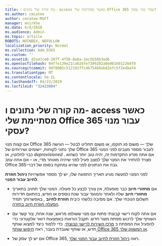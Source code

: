 ```yaml
---
title: מה קורה שלי נתונים ו- access כאשר מסתיימת שלי Office 365 עבור מנוי עסקי?
ms.author: cmcatee
author: cmcatee-MSFT
manager: mnirkhe
ms.date: 6/6/2018
ms.audience: Admin
ms.topic: article
ROBOTS: NOINDEX, NOFOLLOW
localization_priority: Normal
ms.collection: Adm_O365
ms.custom: ''
ms.assetid: d2a41ce0-207f-4f50-8a6a-2ec5b56b3ed6
ms.openlocfilehash: 04ffe139e21ca624fe7399202a0e9816012264f8
ms.sourcegitcommit: 9d78905c512192ffc4675468abd2efc5f2e4baf4
ms.translationtype: MT
ms.contentlocale: he-IL
ms.lasthandoff: 04/23/2019
ms.locfileid: "32423004"
---
```

# <a name="what-happens-to-my-data-and-access-when-my-office-365-for-business-subscription-ends"></a>מה קורה שלי נתונים ו- access כאשר מסתיימת שלי Office 365 עבור מנוי עסקי?

אם קצות מנוי Office 365 שלך — משום פג תוקפו, או משום תחליט לבטל — הגישה שלך נתוני לקוחות, יישומים ושירותים של Office 365 לעבור מספר מצבים לפני המנוי כבוי לחלוטין, או *deprovisioned*  . אם אתה מודע התקדמות זה, יהיה טוב יותר כשהוא מצויד להחזיר את המנוי שלך למצב פעיל לפני שיהיה מאוחר מדי, או – אם אתה עוזב Office 365-גבה את הנתונים לפני שהיא נמחקת בסופו של דבר. 
  
לפני המנוי למעשה מגיע תאריך התפוגה שלו, יש לך מספר אפשרויות **ניהול חוזרת לחיוב עבור המנוי**. 
  
- אם **מחזורי חיוב** כבר מופעלת, אין צורך לבצע כל פעולה. המנוי שלך תחויב בתאריך **מחזורי חיוב** שלה ולאחר והמועד עבור שנת נוספים או חודש, בהתאם תדירות תשלום הנוכחי שלך. אם מסיבה כלשהי כיבית **חוזרת לחיוב** , באפשרותך תמיד [הפעלה חוזרת חיוב בחזרה](https://support.office.com/article/8d83b530-f4ca-47f6-a666-e5791cbacc7e).
    
- אם אתה לקוח רישוי קבוצתי פתוח עם מנוי ששולמו מראש, שנה אחת, צור קשר עם השותף שלך לרכוש מפתח מוצר חדש. תקבל הוראות באמצעות דואר אלקטרוני כדי להפעיל את המפתח ב [מרכז השירות לרישוי קבוצתי](https://go.microsoft.com/fwlink/p/?LinkID=282016). כדי ללמוד כיצד למצוא שותף חדש, או שותף שעבדת בעבר, ראה [חיפוש שותף Office 365 או המשווק שלך](https://support.office.com/article/b6c18a9b-2aed-4c84-9d75-af709160258c).
    
- אם יש לך עסק של Office 365, ראה [ניהול חוזרת לחיוב עבור המנוי שלך](https://support.office.com/article/8d83b530-f4ca-47f6-a666-e5791cbacc7e).
    

